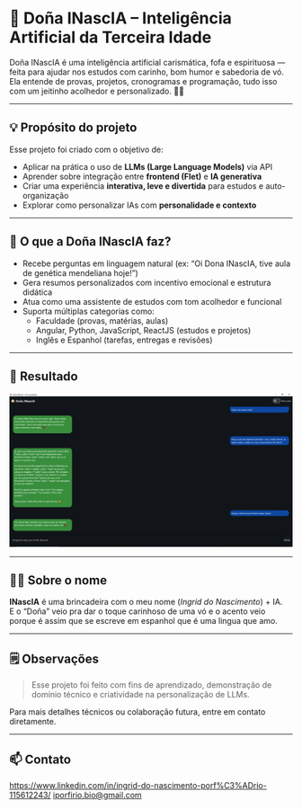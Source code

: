 # 👵 Doña INascIA – Inteligência Artificial da Terceira Idade

Doña INascIA é uma inteligência artificial carismática, fofa e espirituosa — feita para ajudar nos estudos com carinho, bom humor e sabedoria de vó. Ela entende de provas, projetos, cronogramas e programação, tudo isso com um jeitinho acolhedor e personalizado. 💬✨

---

## 💡 Propósito do projeto

Esse projeto foi criado com o objetivo de:

- Aplicar na prática o uso de **LLMs (Large Language Models)** via API
- Aprender sobre integração entre **frontend (Flet)** e **IA generativa**
- Criar uma experiência **interativa, leve e divertida** para estudos e auto-organização
- Explorar como personalizar IAs com **personalidade e contexto**

---

## 🎯 O que a Doña INascIA faz?

- Recebe perguntas em linguagem natural (ex: “Oi Dona INascIA, tive aula de genética mendeliana hoje!”)
- Gera resumos personalizados com incentivo emocional e estrutura didática
- Atua como uma assistente de estudos com tom acolhedor e funcional
- Suporta múltiplas categorias como:
  - Faculdade (provas, matérias, aulas)
  - Angular, Python, JavaScript, ReactJS (estudos e projetos)
  - Inglês e Espanhol (tarefas, entregas e revisões)

---

## 🚀 Resultado

![Interface da Doña INascIA](interfaces.png)


---

## 👩‍🍳 Sobre o nome

**INascIA** é uma brincadeira com o meu nome (_Ingrid do Nascimento_) + IA.  
E o “Doña” veio pra dar o toque carinhoso de uma vó e o acento veio porque é assim que se escreve em espanhol que é uma lingua que amo. 

---

## 🗒️ Observações

> Esse projeto foi feito com fins de aprendizado, demonstração de domínio técnico e criatividade na personalização de LLMs.

Para mais detalhes técnicos ou colaboração futura, entre em contato diretamente.

---

## 📫 Contato
https://www.linkedin.com/in/ingrid-do-nascimento-porf%C3%ADrio-115612243/
iporfirio.bio@gmail.com
